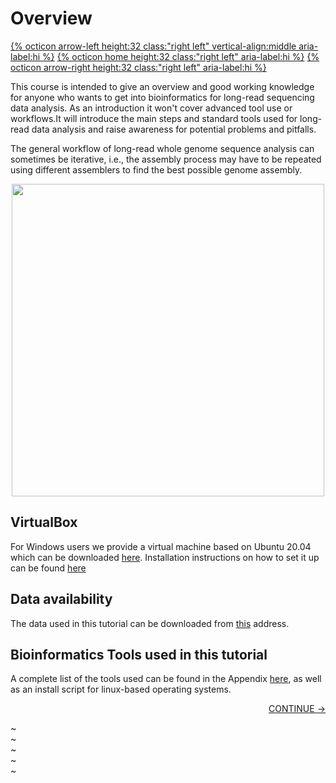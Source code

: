 # Overview

[{% octicon arrow-left height:32 class:"right left" vertical-align:middle aria-label:hi %}](index.md) [{% octicon home height:32 class:"right left" aria-label:hi %}](index.md) [{% octicon arrow-right height:32 class:"right left" aria-label:hi %}](INTRO_2.md)

This course is intended to give an overview and good working knowledge for anyone who wants to get into bioinformatics for long-read sequencing data analysis. As an introduction it won't cover advanced tool use or workflows.It will introduce the main steps and standard tools used for long-read data analysis and raise awareness for potential problems and pitfalls.

The general workflow of long-read whole genome sequence analysis can sometimes be iterative, i.e., the assembly process may have to be repeated using different assemblers to find the best possible genome assembly. 

<center>
<img src="figures/WF.png" width="500px">
</center>


## VirtualBox

For Windows users we provide a virtual machine based on Ubuntu 20.04 which can be downloaded [here](). Installation instructions on how to set it up can be found [here]()

## Data availability

The data used in this tutorial can be downloaded from [this]() address.

## Bioinformatics Tools used in this tutorial

A complete list of the tools used can be found in the Appendix [here](), as well as an install script for linux-based operating systems.

<p align="right"><a href="https://bluemountainsanalytics.github.io/BMA_CLI-tutorial/INTRO_2.html">CONTINUE -></a>
</p>

~                                                                                                                                                                                              
~                                                                                                                                                                                              
~                                                                                                                                                                                              
~                                                                                                                                                                                              
~                             
